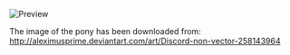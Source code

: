 ![Preview](https://raw.github.com/GNU-Pony/artwork/master/SYSLINUX/vesamenu/4:3/discord+amused/preview.png)

The image of the pony has been downloaded from:
    http://aleximusprime.deviantart.com/art/Discord-non-vector-258143964
